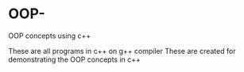 # OOP-
OOP concepts using c++

These are all programs in c++ on g++ compiler
These are created for demonstrating the OOP concepts in c++
